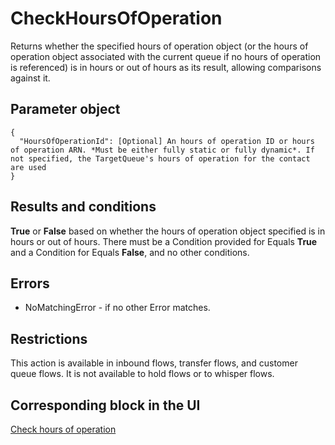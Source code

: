 # CheckHoursOfOperation<a name="flow-control-actions-checkhoursofoperation"></a>

Returns whether the specified hours of operation object \(or the hours of operation object associated with the current queue if no hours of operation is referenced\) is in hours or out of hours as its result, allowing comparisons against it\. 

## Parameter object<a name="checkhoursofoperation-parameter"></a>

```
{ 
  "HoursOfOperationId": [Optional] An hours of operation ID or hours of operation ARN. *Must be either fully static or fully dynamic*. If not specified, the TargetQueue's hours of operation for the contact are used
}
```

## Results and conditions<a name="checkhoursofoperation-results"></a>

**True** or **False** based on whether the hours of operation object specified is in hours or out of hours\. There must be a Condition provided for Equals **True** and a Condition for Equals **False**, and no other conditions\.

## Errors<a name="checkhoursofoperation-errors"></a>
+ NoMatchingError \- if no other Error matches\.

## Restrictions<a name="checkhoursofoperation-restrictions"></a>

This action is available in inbound flows, transfer flows, and customer queue flows\. It is not available to hold flows or to whisper flows\. 

## Corresponding block in the UI<a name="checkhoursofoperation-ui"></a>

[Check hours of operation](check-hours-of-operation.md) 